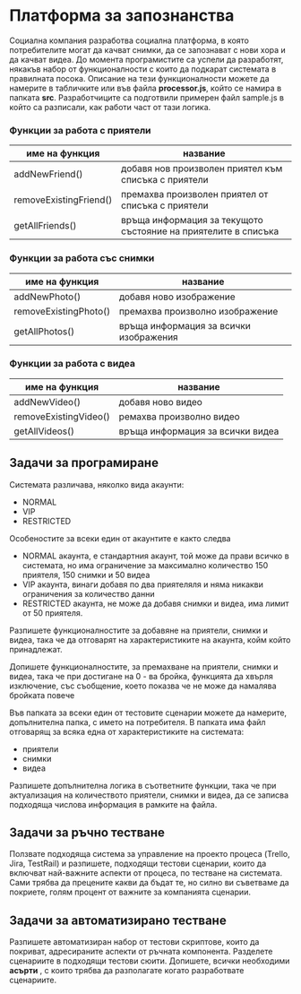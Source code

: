 # Платформа за запознанства

Социална компания разработва социална платформа, в която потребителите могат да качват снимки, да се запознават с нови хора и да качват видеа. До момента програмистите са успели да разработят, някакъв набор от функционалности с които да подкарат системата в правилната посока. Описание на тези функционалности можете да намерите в табличките или във файла **processor.js**, който се намира в папката **src**.  Разработчиците са подготвили примерен файл sample.js в който са разписали, как работи част от тази логика. 

### Функции за работа с приятели

| име на функция                | название                                                          |
|---                            |---                                                                |
| addNewFriend()                | добавя нов произволен приятел към списъка с приятели              | 
| removeExistingFriend()        | премахва произволен приятел от списъка с приятели                 |
| getAllFriends()               | връща информация за текущото състояние на приятелите в списъка    |


### Функции за работа със снимки

| име на функция                | название                                                          |
|---                            |---                                                                |
| addNewPhoto()                 | добавя ново изображение                                           |
| removeExistingPhoto()         | премахва произволно изображение                                   |
| getAllPhotos()                | връща информация за всички изображения                            |

### Функции за работа с видеа

| име на функция                | название                                                          |
|---                            |---                                                                |
| addNewVideo()                 | добавя ново видео                                                 |
| removeExistingVideo()         | ремахва произволно видео                                          |
| getAllVideos()                | връща информация за всички видеа                                  |


## Задачи за програмиране

Системата различава, няколко вида акаунти:
- NORMAL
- VIP
- RESTRICTED

Особеностите за всеки един от акаунтите е както следва
- NORMAL акаунта, е стандартния акаунт, той може да прави всичко в системата, но има ограничение за максимално количество 150 приятеля, 150 снимки и 50 видеа
- VIP акаунта, винаги добавя по два приятеляля и няма никакви ограничения за количество данни
- RESTRICTED акаунта, не може да добавя снимки и видеа, има лимит от 50 приятеля.

Разпишете функционалностите за добавяне на приятели, снимки и видеа, така че да отговарят на характеристиките на акаунта, койм който принадлежат. 

Допишете функционалностите, за премахване на приятели, снимки и видеа, така че при достигане на 0 - ва бройка, функцията да хвърля изключение, със съобщение, което показва че не може да намалява бройката повече

Във папката за всеки един от тестовите сценарии можете да намерите, допълнителна папка, с името на потребителя. В папката има файл отговарящ за всяка една от характеристиките на системата:
- приятели
- снимки
- видеа

Разпишете допълнителна логика в съответните функции, така че при актуализация на количеството приятели, снимки и видеа, да се записва подходяща числова информация в рамките на файла. 

## Задачи за ръчно тестване 

Ползвате подходяща система за управление на проекто процеса (Trello, Jira, TestRail) и разпишете, подходящи тестови сценарии, които да включват най-важните аспекти от процеса, по тестване на системата. Сами трябва да прецените какви да бъдат те, но силно ви съветваме да покриете, голям процент от важните за компанията сценарии. 

## Задачи за автоматизирано тестване

Разпишете автоматизиран набор от тестови скриптове, които да покриват, адресираните аспекти от ръчната компонента. Разделете сценариите в подходящи тестови сюити. Допишете, всички необходими **асърти** , с които трябва да разполагате когато разработвате сценариите. 